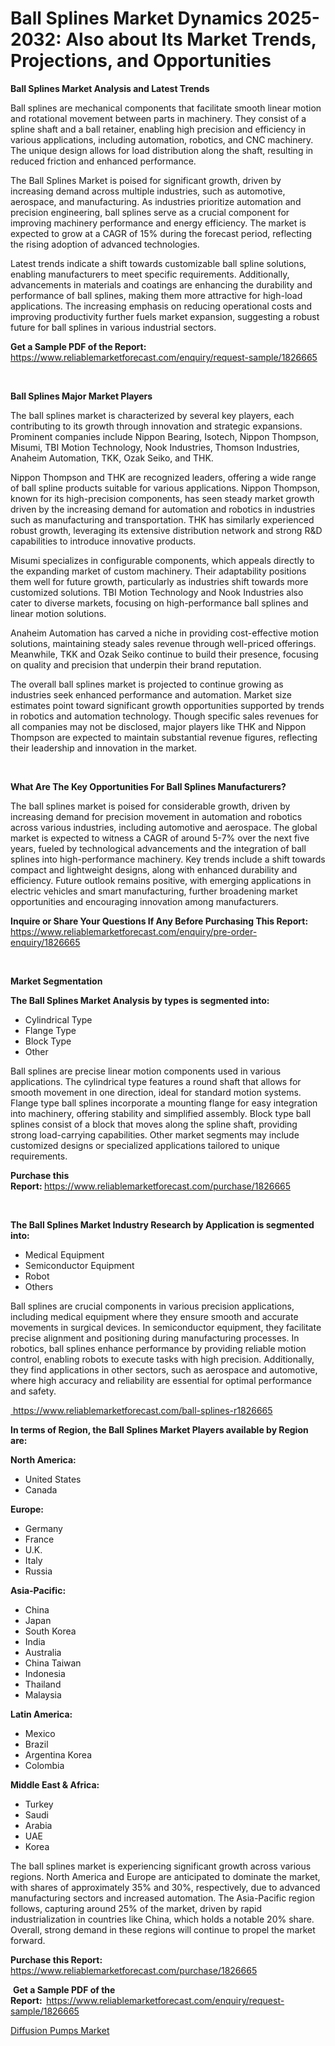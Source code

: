 <p><h1>Ball Splines Market Dynamics 2025-2032: Also about Its Market Trends, Projections, and Opportunities</h1></p><p><strong>Ball Splines Market Analysis and Latest Trends</strong></p>
<p><p>Ball splines are mechanical components that facilitate smooth linear motion and rotational movement between parts in machinery. They consist of a spline shaft and a ball retainer, enabling high precision and efficiency in various applications, including automation, robotics, and CNC machinery. The unique design allows for load distribution along the shaft, resulting in reduced friction and enhanced performance.</p><p>The Ball Splines Market is poised for significant growth, driven by increasing demand across multiple industries, such as automotive, aerospace, and manufacturing. As industries prioritize automation and precision engineering, ball splines serve as a crucial component for improving machinery performance and energy efficiency. The market is expected to grow at a CAGR of 15% during the forecast period, reflecting the rising adoption of advanced technologies.</p><p>Latest trends indicate a shift towards customizable ball spline solutions, enabling manufacturers to meet specific requirements. Additionally, advancements in materials and coatings are enhancing the durability and performance of ball splines, making them more attractive for high-load applications. The increasing emphasis on reducing operational costs and improving productivity further fuels market expansion, suggesting a robust future for ball splines in various industrial sectors.</p></p>
<p><strong>Get a Sample PDF of the Report:&nbsp;</strong> <a href="https://www.reliablemarketforecast.com/enquiry/request-sample/1826665?utm_campaign=1885&utm_medium=2&utm_source=Github&utm_content=ia&utm_term=18022025&utm_id=ball-splines">https://www.reliablemarketforecast.com/enquiry/request-sample/1826665</a></p>
<p>&nbsp;</p>
<p><strong>Ball Splines Major Market Players</strong></p>
<p><p>The ball splines market is characterized by several key players, each contributing to its growth through innovation and strategic expansions. Prominent companies include Nippon Bearing, Isotech, Nippon Thompson, Misumi, TBI Motion Technology, Nook Industries, Thomson Industries, Anaheim Automation, TKK, Ozak Seiko, and THK.</p><p>Nippon Thompson and THK are recognized leaders, offering a wide range of ball spline products suitable for various applications. Nippon Thompson, known for its high-precision components, has seen steady market growth driven by the increasing demand for automation and robotics in industries such as manufacturing and transportation. THK has similarly experienced robust growth, leveraging its extensive distribution network and strong R&D capabilities to introduce innovative products.</p><p>Misumi specializes in configurable components, which appeals directly to the expanding market of custom machinery. Their adaptability positions them well for future growth, particularly as industries shift towards more customized solutions. TBI Motion Technology and Nook Industries also cater to diverse markets, focusing on high-performance ball splines and linear motion solutions.</p><p>Anaheim Automation has carved a niche in providing cost-effective motion solutions, maintaining steady sales revenue through well-priced offerings. Meanwhile, TKK and Ozak Seiko continue to build their presence, focusing on quality and precision that underpin their brand reputation.</p><p>The overall ball splines market is projected to continue growing as industries seek enhanced performance and automation. Market size estimates point toward significant growth opportunities supported by trends in robotics and automation technology. Though specific sales revenues for all companies may not be disclosed, major players like THK and Nippon Thompson are expected to maintain substantial revenue figures, reflecting their leadership and innovation in the market.</p></p>
<p>&nbsp;</p>
<p><strong>What Are The Key Opportunities For Ball Splines Manufacturers?</strong></p>
<p><p>The ball splines market is poised for considerable growth, driven by increasing demand for precision movement in automation and robotics across various industries, including automotive and aerospace. The global market is expected to witness a CAGR of around 5-7% over the next five years, fueled by technological advancements and the integration of ball splines into high-performance machinery. Key trends include a shift towards compact and lightweight designs, along with enhanced durability and efficiency. Future outlook remains positive, with emerging applications in electric vehicles and smart manufacturing, further broadening market opportunities and encouraging innovation among manufacturers.</p></p>
<p><strong>Inquire or Share Your Questions If Any Before Purchasing This Report:</strong> <a href="https://www.reliablemarketforecast.com/enquiry/pre-order-enquiry/1826665?utm_campaign=1885&utm_medium=2&utm_source=Github&utm_content=ia&utm_term=18022025&utm_id=ball-splines">https://www.reliablemarketforecast.com/enquiry/pre-order-enquiry/1826665</a></p>
<p>&nbsp;</p>
<p><strong>Market Segmentation</strong></p>
<p><strong>The Ball Splines Market Analysis by types is segmented into:</strong></p>
<p><ul><li>Cylindrical Type</li><li>Flange Type</li><li>Block Type</li><li>Other</li></ul></p>
<p><p>Ball splines are precise linear motion components used in various applications. The cylindrical type features a round shaft that allows for smooth movement in one direction, ideal for standard motion systems. Flange type ball splines incorporate a mounting flange for easy integration into machinery, offering stability and simplified assembly. Block type ball splines consist of a block that moves along the spline shaft, providing strong load-carrying capabilities. Other market segments may include customized designs or specialized applications tailored to unique requirements.</p></p>
<p><strong>Purchase this Report:&nbsp;</strong><a href="https://www.reliablemarketforecast.com/purchase/1826665?utm_campaign=1885&utm_medium=2&utm_source=Github&utm_content=ia&utm_term=18022025&utm_id=ball-splines">https://www.reliablemarketforecast.com/purchase/1826665</a></p>
<p>&nbsp;</p>
<p><strong>The Ball Splines Market Industry Research by Application is segmented into:</strong></p>
<p><ul><li>Medical Equipment</li><li>Semiconductor Equipment</li><li>Robot</li><li>Others</li></ul></p>
<p><p>Ball splines are crucial components in various precision applications, including medical equipment where they ensure smooth and accurate movements in surgical devices. In semiconductor equipment, they facilitate precise alignment and positioning during manufacturing processes. In robotics, ball splines enhance performance by providing reliable motion control, enabling robots to execute tasks with high precision. Additionally, they find applications in other sectors, such as aerospace and automotive, where high accuracy and reliability are essential for optimal performance and safety.</p></p>
<p><a href="https://www.reliablemarketforecast.com/ball-splines-r1826665?utm_campaign=1885&utm_medium=2&utm_source=Github&utm_content=ia&utm_term=18022025&utm_id=ball-splines">&nbsp;https://www.reliablemarketforecast.com/ball-splines-r1826665</a></p>
<p><strong>In terms of Region, the Ball Splines Market Players available by Region are:</strong></p>
<p>
    <p> <strong> North America: </strong>
        <ul>
            <li>United States</li>
            <li>Canada</li>
        </ul>
        </p> 
    <p> <strong> Europe: </strong>
        <ul>
            <li>Germany</li>
            <li>France</li>
            <li>U.K.</li>
            <li>Italy</li>
            <li>Russia</li>
        </ul>
        </p> 
    <p> <strong> Asia-Pacific: </strong>
        <ul>
            <li>China</li>
            <li>Japan</li>
            <li>South Korea</li>
            <li>India</li>
            <li>Australia</li>
            <li>China Taiwan</li>
            <li>Indonesia</li>
            <li>Thailand</li>
            <li>Malaysia</li>
        </ul>
        </p> 
    <p> <strong> Latin America: </strong>
        <ul>
            <li>Mexico</li>
            <li>Brazil</li>
            <li>Argentina Korea</li>
            <li>Colombia</li>
        </ul>
        </p> 
    <p> <strong> Middle East & Africa: </strong>
        <ul>
            <li>Turkey</li>
            <li>Saudi</li>
            <li>Arabia</li>
            <li>UAE</li>
            <li>Korea</li>
        </ul>
    </p>
    </p>
<p><p>The ball splines market is experiencing significant growth across various regions. North America and Europe are anticipated to dominate the market, with shares of approximately 35% and 30%, respectively, due to advanced manufacturing sectors and increased automation. The Asia-Pacific region follows, capturing around 25% of the market, driven by rapid industrialization in countries like China, which holds a notable 20% share. Overall, strong demand in these regions will continue to propel the market forward.</p></p>
<p><strong>Purchase this Report: </strong><a href="https://www.reliablemarketforecast.com/purchase/1826665?utm_campaign=1885&utm_medium=2&utm_source=Github&utm_content=ia&utm_term=18022025&utm_id=ball-splines">https://www.reliablemarketforecast.com/purchase/1826665</a></p>
<p>&nbsp;<strong>Get a Sample PDF of the Report:&nbsp;&nbsp;</strong><a href="https://www.reliablemarketforecast.com/enquiry/request-sample/1826665?utm_campaign=1885&utm_medium=2&utm_source=Github&utm_content=ia&utm_term=18022025&utm_id=ball-splines">https://www.reliablemarketforecast.com/enquiry/request-sample/1826665</a></p>
<p><strong></strong></p>
<p><p><a href="https://github.com/sofayahoo2023/Market-Research-Report-List-7/blob/main/diffusion-pumps-market.md?utm_campaign=1885&utm_medium=2&utm_source=Github&utm_content=ia&utm_term=18022025&utm_id=ball-splines">Diffusion Pumps Market</a></p></p>